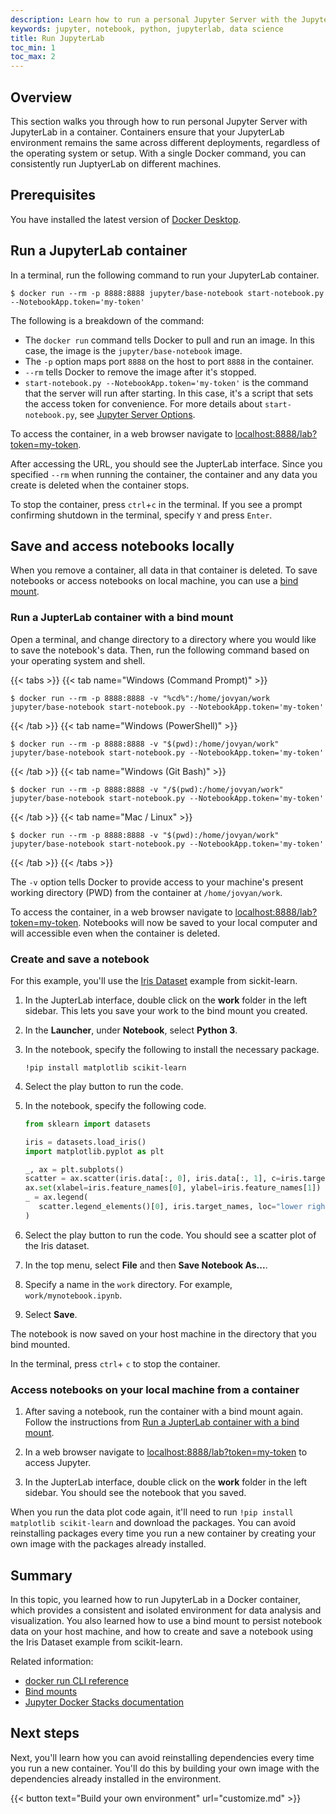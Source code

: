 ```yaml
---
description: Learn how to run a personal Jupyter Server with the JupyterLab using Docker.
keywords: jupyter, notebook, python, jupyterlab, data science
title: Run JupyterLab
toc_min: 1
toc_max: 2
---
```


## Overview

This section walks you through how to run personal Jupyter Server with
JupyterLab in a container. Containers ensure that your JupyterLab environment
remains the same across different deployments, regardless of the operating
system or setup. With a single Docker command, you can consistently run
JuptyerLab on different machines.

## Prerequisites

You have installed the latest version of [Docker Desktop](../../../get-docker.md).

## Run a JupyterLab container

In a terminal, run the following command to run your JupyterLab container.

```console
$ docker run --rm -p 8888:8888 jupyter/base-notebook start-notebook.py --NotebookApp.token='my-token'
```

The following is a breakdown of the command:

- The `docker run` command tells Docker to pull and run an image. In this case,
the image is the `jupyter/base-notebook` image.
- The `-p` option maps port `8888` on the host to port `8888` in the container.
- `--rm` tells Docker to remove the image after it's stopped.
- `start-notebook.py --NotebookApp.token='my-token'` is the command that the
  server will run after starting. In this case, it's a script that sets the
  access token for convenience. For more details about `start-notebook.py`, see
  [Jupyter Server Options](https://jupyter-docker-stacks.readthedocs.io/en/latest/using/common.html#jupyter-server-options).

To access the container, in a web browser navigate to [localhost:8888/lab?token=my-token](http://localhost:8888/lab?token=my-token).

After accessing the URL, you should see the JupterLab interface. Since you specified `--rm` when running the container, the container and any data you create is deleted when the container stops.

To stop the container, press `ctrl`+`c` in the terminal. If you see a prompt confirming shutdown in the terminal, specify `Y` and press `Enter`.

## Save and access notebooks locally

When you remove a container, all data in that container is deleted. To save
notebooks or access notebooks on local machine, you can use a
[bind mount](../../../storage/bind-mounts.md).

### Run a JupterLab container with a bind mount

Open a terminal, and change directory to a directory where you would like to save the notebook's data. Then, run the following command based on your operating system and shell.

{{< tabs >}}
{{< tab name="Windows (Command Prompt)" >}}

```console
$ docker run --rm -p 8888:8888 -v "%cd%":/home/jovyan/work jupyter/base-notebook start-notebook.py --NotebookApp.token='my-token'
```
{{< /tab >}}
{{< tab name="Windows (PowerShell)" >}}

```console
$ docker run --rm -p 8888:8888 -v "$(pwd):/home/jovyan/work" jupyter/base-notebook start-notebook.py --NotebookApp.token='my-token'
```

{{< /tab >}}
{{< tab name="Windows (Git Bash)" >}}

```console
$ docker run --rm -p 8888:8888 -v "/$(pwd):/home/jovyan/work" jupyter/base-notebook start-notebook.py --NotebookApp.token='my-token'
```

{{< /tab >}}
{{< tab name="Mac / Linux" >}}

```console
$ docker run --rm -p 8888:8888 -v "$(pwd):/home/jovyan/work" jupyter/base-notebook start-notebook.py --NotebookApp.token='my-token'
```

{{< /tab >}}
{{< /tabs >}}

The `-v` option tells Docker to provide access to your machine's present working directory (PWD) from the container at `/home/jovyan/work`.

To access the container, in a web browser navigate to
[localhost:8888/lab?token=my-token](http://localhost:8888/lab?token=my-token).
Notebooks will now be saved to your local computer and will accessible even when
the container is deleted.

### Create and save a notebook

For this example, you'll use the [Iris Dataset](https://scikit-learn.org/stable/auto_examples/datasets/plot_iris_dataset.html) example from sickit-learn.

1. In the JupterLab interface, double click on the **work** folder in the left
   sidebar. This lets you save your work to the bind mount you created.

2. In the **Launcher**, under **Notebook**, select **Python 3**.

3. In the notebook, specify the following to install the necessary package.

   ```console
   !pip install matplotlib scikit-learn
   ```

4. Select the play button to run the code.

5. In the notebook, specify the following code.
   ```python
   from sklearn import datasets

   iris = datasets.load_iris()
   import matplotlib.pyplot as plt

   _, ax = plt.subplots()
   scatter = ax.scatter(iris.data[:, 0], iris.data[:, 1], c=iris.target)
   ax.set(xlabel=iris.feature_names[0], ylabel=iris.feature_names[1])
   _ = ax.legend(
      scatter.legend_elements()[0], iris.target_names, loc="lower right", title="Classes"
   )
   ```
6. Select the play button to run the code. You should see a scatter plot of the
   Iris dataset.

7. In the top menu, select **File** and then **Save Notebook As...**.

8. Specify a name in the `work` directory. For example, `work/mynotebook.ipynb`.

9. Select **Save**.

The notebook is now saved on your host machine in the directory that you bind
mounted.

In the terminal, press `ctrl`+ `c` to stop the container.

### Access notebooks on your local machine from a container

1. After saving a notebook, run the container with a bind mount again. Follow
   the instructions from
   [Run a JupterLab container with a bind mount](#run-a-jupyterlab-container).

2. In a web browser navigate to
   [localhost:8888/lab?token=my-token](http://localhost:8888/lab?token=my-token)
   to access Jupyter.

3. In the JupterLab interface, double click on the **work** folder in the left
   sidebar. You should see the notebook that you saved.

When you run the data plot code again, it'll need to run `!pip install
matplotlib scikit-learn` and download the packages. You can avoid reinstalling
packages every time you run a new container by creating your own image with the
packages already installed.

## Summary

In this topic, you learned how to run JupyterLab in a Docker container, which
provides a consistent and isolated environment for data analysis and
visualization. You also learned how to use a bind mount to persist notebook data
on your host machine, and how to create and save a notebook using the Iris
Dataset example from scikit-learn.

Related information:
- [docker run CLI reference](/reference/cli/docker/container/run/)
- [Bind mounts](../../../storage/bind-mounts.md)
- [Jupyter Docker Stacks documentation](https://jupyter-docker-stacks.readthedocs.io/en/latest/)

## Next steps

Next, you'll learn how you can avoid reinstalling dependencies every time you
run a new container. You'll do this by building your own image with the
dependencies already installed in the environment.

{{< button text="Build your own environment" url="customize.md" >}}